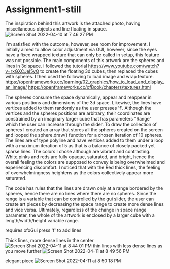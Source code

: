 # Assignment1-still
 
The inspiration behind this artwork is the attached photo, having miscellaneous objects and line floating in space.
![Screen Shot 2022-04-10 at 7 46 27 PM](https://user-images.githubusercontent.com/102983688/162793013-aa020fb0-9b71-447e-b14b-7b0b9debbd62.png)

I'm satisfied with the outcome, however, see room for improvement. I initially aimed to allow color adjustment via GUI, however, since the eyes have a fixed wrapped texture that can only be called in setup, this feature was not possible. 
The main components of this artwork are the spheres and lines in 3d space.
i followed the tutorial https://www.youtube.com/watch?v=rxGXCJeI5yQ to create the floating 3d cubes, then replaced the cubes with spheres. I then used the following to load image and wrap texture. https://openframeworks.cc/learning/02_graphics/how_to_load_and_display_an_image/
https://openframeworks.cc/ofBook/chapters/textures.html

The spheres consume the space dynamically, appear and reappear in various positions and dimensions of the 3d space.
Likewise, the lines have vertices added to them randomly as the user presses 'f'. Although the vertices and the spheres positions are arbitrary, their coordinates are constrained by an imaginary larger cube that has parameters "Range" which the user can increase through the slider. To draw the collection of spheres I created an array that stores all the spheres created on the screen and looped the sphere.draw() function for a chosen iteration of 10 spheres. The lines are of type polyline and have vertices added to them under a loop with a maximum iteration of 5 as that is a balance of closely packed yet sparse lines.
The colors I chose although are vibrant and contrasting. White,pinks and reds are fully opaque, saturated, and bright, hence the overall feeling the colors are supposed to convey is being overwhelmed and experiencing discomfort. I noticed that with the Red thick lines, the feeling of overwhelmingness heightens as the colors collectively appear more saturated.

The code has rules that the lines are drawn only at a range bordered by the spheres, hence there are no lines where there are no spheres. Since the range is a variable that can be controlled by the gui slider, the user can create art pieces by decreasing the space range to create more dense lines and vice versa. Ultimately, regardless of the change in space range parameter, the whole of the artwork is enclosed by a larger cube with a length/width/height variable range.


requires ofxGui
press 'f' to add lines

Thick lines, more dense lines in the center
![Screen Shot 2022-04-11 at 8 44 01 PM](https://user-images.githubusercontent.com/102983688/162792500-7514ee6c-c3b1-40e1-8cd1-8f281dbdcb17.png)
thin lines with less dense lines as you move further
![Screen Shot 2022-04-11 at 8 49 56 PM](https://user-images.githubusercontent.com/102983688/162791779-01eadf56-317b-400a-bd03-d2790c6da1be.png)

elegant piece
![Screen Shot 2022-04-11 at 8 50 18 PM](https://user-images.githubusercontent.com/102983688/162791787-82a64f1c-828e-4f8f-bcd1-3552787dc27e.png)
